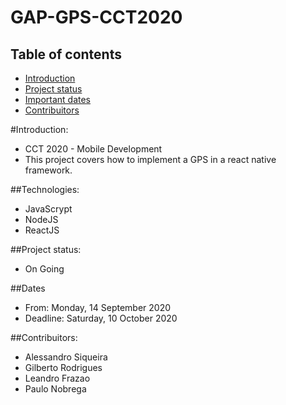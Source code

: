 # GAP-GPS-CCT2020

## Table of contents

- [Introduction](#Introduction)
- [Project status](#Project-status)
- [Important dates](#Dates)
- [Contribuitors](#Contribuitors)

#Introduction:

- CCT 2020 - Mobile Development
- This project covers how to implement a GPS in a react native framework.

##Technologies:

- JavaScrypt
- NodeJS
- ReactJS

##Project status:

- On Going

##Dates

- From: Monday, 14 September 2020
- Deadline: Saturday, 10 October 2020

##Contribuitors:

- Alessandro Siqueira
- Gilberto Rodrigues
- Leandro Frazao
- Paulo Nobrega
